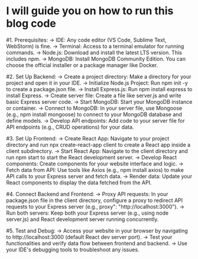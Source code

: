 # I will guide you on how to run this blog code

#1. Prerequisites:
-> IDE: Any code editor (VS Code, Sublime Text, WebStorm) is fine.
-> Terminal: Access to a terminal emulator for running commands.
-> Node.js: Download and install the latest LTS version. This includes npm.
-> MongoDB: Install MongoDB Community Edition. You can choose the official installer or a package manager like Docker.

#2. Set Up Backend:
-> Create a project directory: Make a directory for your project and open it in your IDE.
-> Initialize Node.js Project: Run npm init -y to create a package.json file.
-> Install Express.js: Run npm install express to install Express.
-> Create server file: Create a file like server.js and write basic Express server code.
-> Start MongoDB: Start your MongoDB instance or container.
-> Connect to MongoDB: In your server file, use Mongoose (e.g., npm install mongoose) to connect to your MongoDB database and define models.
-> Develop API endpoints: Add code to your server file for API endpoints (e.g., CRUD operations) for your data.

#3. Set Up Frontend:
-> Create React App: Navigate to your project directory and run npx create-react-app client to create a React app inside a client subdirectory.
-> Start React App: Navigate to the client directory and run npm start to start the React development server.
-> Develop React components: Create components for your website interface and logic.
-> Fetch data from API: Use tools like Axios (e.g., npm install axios) to make API calls to your Express server and fetch data.
-> Render data: Update your React components to display the data fetched from the API.

#4. Connect Backend and Frontend:
-> Proxy API requests: In your package.json file in the client directory, configure a proxy to redirect API requests to your Express server (e.g., proxy": "http://localhost:3000").
-> Run both servers: Keep both your Express server (e.g., using node server.js) and React development server running concurrently.

#5. Test and Debug:
-> Access your website in your browser by navigating to http://localhost:3000 (default React dev server port).
-> Test your functionalities and verify data flow between frontend and backend.
-> Use your IDE's debugging tools to troubleshoot any issues.
